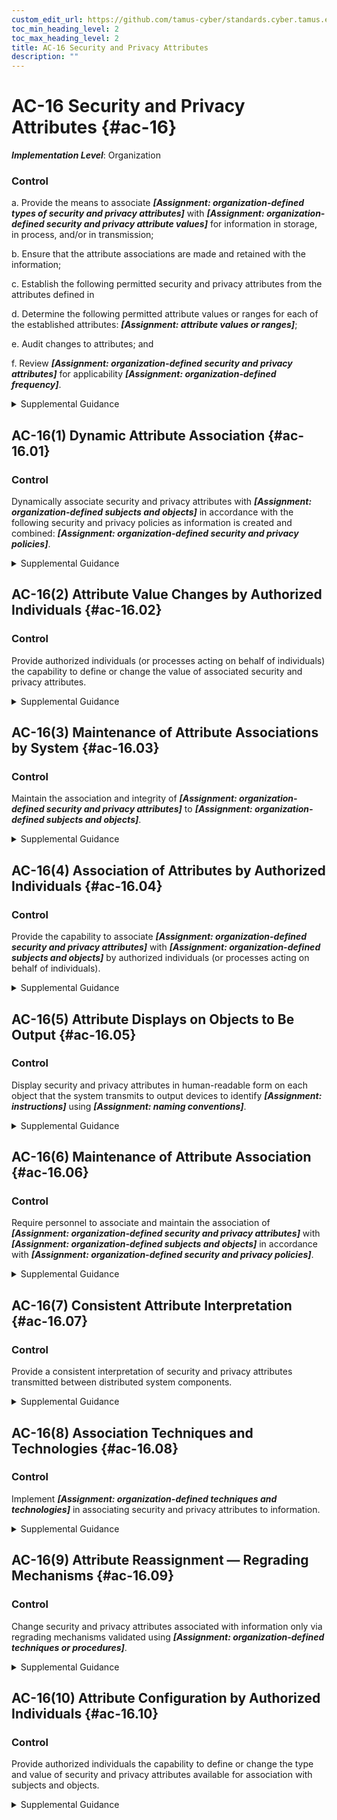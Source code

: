 ```yaml
---
custom_edit_url: https://github.com/tamus-cyber/standards.cyber.tamus.edu/tree/main/static/content/tamus.edu/TAMUS_profile.xml
toc_min_heading_level: 2
toc_max_heading_level: 2
title: AC-16 Security and Privacy Attributes
description: ""
---
```


# AC-16 Security and Privacy Attributes {#ac-16}

_**Implementation Level**_: Organization

### Control

a. Provide the means to associate _**[Assignment: organization-defined types of security and privacy attributes]**_ with _**[Assignment: organization-defined security and privacy attribute values]**_ for information in storage, in process, and/or in transmission;

b. Ensure that the attribute associations are made and retained with the information;

c. Establish the following permitted security and privacy attributes from the attributes defined in 

d. Determine the following permitted attribute values or ranges for each of the established attributes: _**[Assignment: attribute values or ranges]**_;

e. Audit changes to attributes; and

f. Review _**[Assignment: organization-defined security and privacy attributes]**_ for applicability _**[Assignment: organization-defined frequency]**_.

<details>
  <summary>Supplemental Guidance</summary>

a. Provide the means to associate _**[Assignment: organization-defined types of security and privacy attributes]**_ with _**[Assignment: organization-defined security and privacy attribute values]**_ for information in storage, in process, and/or in transmission;

b. Ensure that the attribute associations are made and retained with the information;

c. Establish the following permitted security and privacy attributes from the attributes defined in 

d. Determine the following permitted attribute values or ranges for each of the established attributes: _**[Assignment: attribute values or ranges]**_;

e. Audit changes to attributes; and

f. Review _**[Assignment: organization-defined security and privacy attributes]**_ for applicability _**[Assignment: organization-defined frequency]**_.

</details>

## AC-16(1) Dynamic Attribute Association {#ac-16.01}

### Control

Dynamically associate security and privacy attributes with _**[Assignment: organization-defined subjects and objects]**_ in accordance with the following security and privacy policies as information is created and combined: _**[Assignment: organization-defined security and privacy policies]**_.

<details>
  <summary>Supplemental Guidance</summary>

Dynamically associate security and privacy attributes with _**[Assignment: organization-defined subjects and objects]**_ in accordance with the following security and privacy policies as information is created and combined: _**[Assignment: organization-defined security and privacy policies]**_.

</details>

## AC-16(2) Attribute Value Changes by Authorized Individuals {#ac-16.02}

### Control

Provide authorized individuals (or processes acting on behalf of individuals) the capability to define or change the value of associated security and privacy attributes.

<details>
  <summary>Supplemental Guidance</summary>

Provide authorized individuals (or processes acting on behalf of individuals) the capability to define or change the value of associated security and privacy attributes.

</details>

## AC-16(3) Maintenance of Attribute Associations by System {#ac-16.03}

### Control

Maintain the association and integrity of _**[Assignment: organization-defined security and privacy attributes]**_ to _**[Assignment: organization-defined subjects and objects]**_.

<details>
  <summary>Supplemental Guidance</summary>

Maintain the association and integrity of _**[Assignment: organization-defined security and privacy attributes]**_ to _**[Assignment: organization-defined subjects and objects]**_.

</details>

## AC-16(4) Association of Attributes by Authorized Individuals {#ac-16.04}

### Control

Provide the capability to associate _**[Assignment: organization-defined security and privacy attributes]**_ with _**[Assignment: organization-defined subjects and objects]**_ by authorized individuals (or processes acting on behalf of individuals).

<details>
  <summary>Supplemental Guidance</summary>

Provide the capability to associate _**[Assignment: organization-defined security and privacy attributes]**_ with _**[Assignment: organization-defined subjects and objects]**_ by authorized individuals (or processes acting on behalf of individuals).

</details>

## AC-16(5) Attribute Displays on Objects to Be Output {#ac-16.05}

### Control

Display security and privacy attributes in human-readable form on each object that the system transmits to output devices to identify _**[Assignment: instructions]**_ using _**[Assignment: naming conventions]**_.

<details>
  <summary>Supplemental Guidance</summary>

Display security and privacy attributes in human-readable form on each object that the system transmits to output devices to identify _**[Assignment: instructions]**_ using _**[Assignment: naming conventions]**_.

</details>

## AC-16(6) Maintenance of Attribute Association {#ac-16.06}

### Control

Require personnel to associate and maintain the association of _**[Assignment: organization-defined security and privacy attributes]**_ with _**[Assignment: organization-defined subjects and objects]**_ in accordance with _**[Assignment: organization-defined security and privacy policies]**_.

<details>
  <summary>Supplemental Guidance</summary>

Require personnel to associate and maintain the association of _**[Assignment: organization-defined security and privacy attributes]**_ with _**[Assignment: organization-defined subjects and objects]**_ in accordance with _**[Assignment: organization-defined security and privacy policies]**_.

</details>

## AC-16(7) Consistent Attribute Interpretation {#ac-16.07}

### Control

Provide a consistent interpretation of security and privacy attributes transmitted between distributed system components.

<details>
  <summary>Supplemental Guidance</summary>

Provide a consistent interpretation of security and privacy attributes transmitted between distributed system components.

</details>

## AC-16(8) Association Techniques and Technologies {#ac-16.08}

### Control

Implement _**[Assignment: organization-defined techniques and technologies]**_ in associating security and privacy attributes to information.

<details>
  <summary>Supplemental Guidance</summary>

Implement _**[Assignment: organization-defined techniques and technologies]**_ in associating security and privacy attributes to information.

</details>

## AC-16(9) Attribute Reassignment — Regrading Mechanisms {#ac-16.09}

### Control

Change security and privacy attributes associated with information only via regrading mechanisms validated using _**[Assignment: organization-defined techniques or procedures]**_.

<details>
  <summary>Supplemental Guidance</summary>

Change security and privacy attributes associated with information only via regrading mechanisms validated using _**[Assignment: organization-defined techniques or procedures]**_.

</details>

## AC-16(10) Attribute Configuration by Authorized Individuals {#ac-16.10}

### Control

Provide authorized individuals the capability to define or change the type and value of security and privacy attributes available for association with subjects and objects.

<details>
  <summary>Supplemental Guidance</summary>

Provide authorized individuals the capability to define or change the type and value of security and privacy attributes available for association with subjects and objects.

</details>

